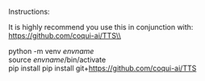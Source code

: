 Instructions:

It is highly recommend you use this in conjunction with: https://github.com/coqui-ai/TTS\\

python -m venv *envname*\
source *envname*/bin/activate\
pip install pip install git+https://github.com/coqui-ai/TTS